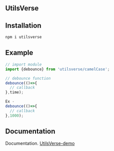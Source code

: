 
## UtilsVerse


## Installation
```js
npm i utilsverse
```

## Example
```js
// import module
import {debounce} from 'utilsverse/camelCase';

// debounce function
debounce(()=>{
  // callback
},time);

Ex - 
debounce(()=>{
  // callback
},1000);
```

## Documentation
Documentation. [UtilsVerse-demo](https://github.com/Hardik-Aggarwal/utilsverse-demo)

